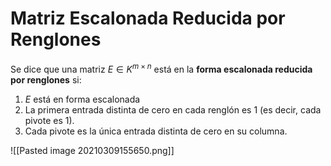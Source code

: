 # Matriz Escalonada Reducida por Renglones
Se dice que una matriz $E \in K^{m \times n}$ está en la **forma escalonada reducida por renglones** si:
1. $E$ está en forma escalonada
2. La primera entrada distinta de cero en cada renglón es $1$ (es decir, cada pivote es 1).
3. Cada pivote es la única entrada distinta de cero en su columna.

![[Pasted image 20210309155650.png]]